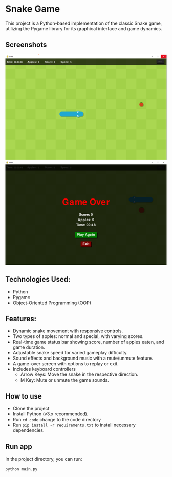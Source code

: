 # Snake Game

This project is a Python-based implementation of the classic Snake game, utilizing the Pygame library for its graphical interface and game dynamics.

## Screenshots

![Screenshot](./screenshots/screenshot-1.png)
![Screenshot](./screenshots/screenshot-2.png)

## Technologies Used:

- Python
- Pygame
- Object-Oriented Programming (OOP)

## Features:

- Dynamic snake movement with responsive controls.
- Two types of apples: normal and special, with varying scores.
- Real-time game status bar showing score, number of apples eaten, and game duration.
- Adjustable snake speed for varied gameplay difficulty.
- Sound effects and background music with a mute/unmute feature.
- A game-over screen with options to replay or exit.
- Includes keyboard controllers
    - Arrow Keys: Move the snake in the respective direction.
    - M Key: Mute or unmute the game sounds.

## How to use

- Clone the project
- Install Python (v3.x recommended).
- Run `cd code` change to the code directory
- Run `pip install -r requirements.txt` to install necessary dependencies.

## Run app

In the project directory, you can run:

`python main.py`
